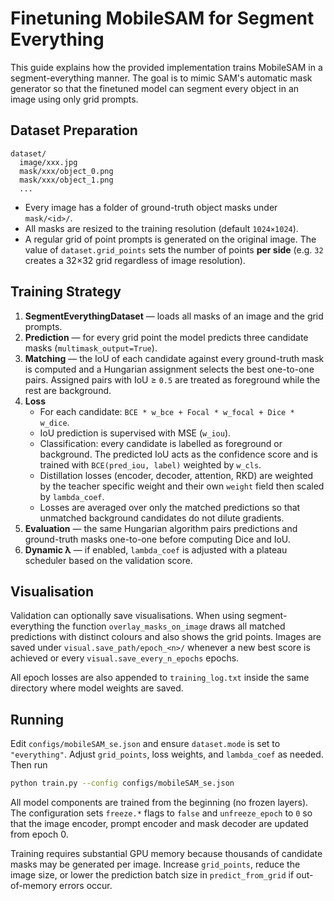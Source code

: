 # Finetuning MobileSAM for Segment Everything

This guide explains how the provided implementation trains MobileSAM in a segment-everything manner.  The goal is to mimic SAM's automatic mask generator so that the finetuned model can segment every object in an image using only grid prompts.

## Dataset Preparation

```
dataset/
  image/xxx.jpg
  mask/xxx/object_0.png
  mask/xxx/object_1.png
  ...
```

* Every image has a folder of ground-truth object masks under `mask/<id>/`.
* All masks are resized to the training resolution (default `1024×1024`).
* A regular grid of point prompts is generated on the original image. The value
  of `dataset.grid_points` sets the number of points **per side** (e.g. `32`
  creates a 32×32 grid regardless of image resolution).

## Training Strategy

1. **SegmentEverythingDataset** — loads all masks of an image and the grid prompts.
2. **Prediction** — for every grid point the model predicts three candidate masks (`multimask_output=True`).
3. **Matching** — the IoU of each candidate against every ground-truth mask is computed and a Hungarian assignment selects the best one-to-one pairs.  Assigned pairs with IoU ≥ `0.5` are treated as foreground while the rest are background.
4. **Loss**
   - For each candidate: `BCE * w_bce + Focal * w_focal + Dice * w_dice`.
   - IoU prediction is supervised with MSE (`w_iou`).
   - Classification: every candidate is labelled as foreground or background. The
     predicted IoU acts as the confidence score and is trained with
     `BCE(pred_iou, label)` weighted by `w_cls`.
   - Distillation losses (encoder, decoder, attention, RKD) are weighted by the teacher specific weight and their own `weight` field then scaled by `lambda_coef`.
   - Losses are averaged over only the matched predictions so that unmatched background candidates do not dilute gradients.
5. **Evaluation** — the same Hungarian algorithm pairs predictions and ground-truth masks one-to-one before computing Dice and IoU.
6. **Dynamic λ** — if enabled, `lambda_coef` is adjusted with a plateau scheduler based on the validation score.

## Visualisation

Validation can optionally save visualisations.  When using segment-everything the function `overlay_masks_on_image` draws all matched predictions with distinct colours and also shows the grid points.  Images are saved under `visual.save_path/epoch_<n>/` whenever a new best score is achieved or every `visual.save_every_n_epochs` epochs.

All epoch losses are also appended to `training_log.txt` inside the same directory where model weights are saved.

## Running

Edit `configs/mobileSAM_se.json` and ensure `dataset.mode` is set to `"everything"`.  Adjust `grid_points`, loss weights, and `lambda_coef` as needed.  Then run

```bash
python train.py --config configs/mobileSAM_se.json
```

All model components are trained from the beginning (no frozen layers).  The configuration sets `freeze.*` flags to `false` and `unfreeze_epoch` to `0` so that the image encoder, prompt encoder and mask decoder are updated from epoch 0.

Training requires substantial GPU memory because thousands of candidate masks may be generated per image.  Increase `grid_points`, reduce the image size, or lower the prediction batch size in `predict_from_grid` if out-of-memory errors occur.

